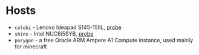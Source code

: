 # Hosts

- `celebi` - Lenovo Ideapad S145-15IIL, [probe](https://linux-hardware.org/?probe=9c7ba4a173)
- `shinx` - Intel NUC6i5SYB, [probe](https://linux-hardware.org/?probe=f566c56a9f)
- `porygon` - a free Oracle ARM Ampere A1 Compute instance, used mainly for minecraft
